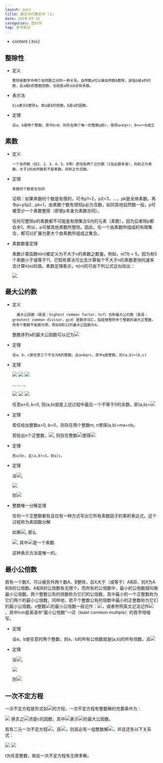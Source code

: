 ```yaml
---
layout: post
title: 数论与代数初步（上）
date: 2019-03-16
categories: 密码学
tag: 读书笔记
---
```


* content
{:toc}

## 整除性

- 定义

      整除是数学中两个自然数之间的一种关系。自然数a可以被自然数b整除，是指b是a的约数，且a是b的整数倍数，也就是a除以b没有余数。

- 表示法

      b|a表示b整除a，即a是b的倍数，b是a的因数。

- 定理

      设a，b是两个整数，其中b>0，则存在两个唯一的整数q和r，使得a=bq+r，0<=r<b成立

## 素数

- 定义

      一个自然数（如1、2、3、4、5、6等）若恰有两个正约数（1及此数本身），则称之为素数。大于1的自然数若不是素数，则称之为合数。

- 定理

      素数的个数是无穷的

    证明：如果素数的个数是有限的，可令p1=2，p2=3，...，pk是全体素数。再令p=p1p2...pk+1，由素数个数有限知p必为合数，如同其他自然数一般，p可被至少一个素数整除（即使p本身为素数亦同）。

    任何可整除p的素数都不可能是有限集合S内的元素（素数），因为后者除p都会余1。所以，p可被其他素数所整除。因此，任一个由素数所组成的有限集合，都可以扩展为更大个由素数所组成之集合。

- 素数数量定理

    素数计算函数π(n)被定义为不大于n的素数之数量。例如，π(11) = 5，因为有5个素数小于或等于11。已知有算法可比去计算每个不大于n的素数更快的速率去计算π(n)的值。素数定理表示，π(n)的可由下列公式近似给出：

    <img src="https://latex.codecogs.com/png.latex? \pi(n) \approx \frac n {\ln n} ">

## 最大公约数

- 定义

        最大公因数（英语：highest common factor，hcf）也称最大公约数（英语：greatest common divisor，gcd）是数学词汇，指能够整除多个整数的最大正整数。而多个整数不能都为零。例如8和12的最大公因数为4。
        
    整数序列a的最大公因数可以记为<img src="https://latex.codecogs.com/png.latex?  (a_{1}, a_{2},... , a_{n}) ">

- 定理

      设a，b，c是任意三个不全为0的整数。且a=bq+c，其中q是整数，则(a,b)=(b,c)

- 定理
      
    <img src="https://latex.codecogs.com/png.latex? a=bq_1&plus;r_1,\,\,0<r_1<b">

    <img src="https://latex.codecogs.com/png.latex? b=r_1q_2+r_2,\,\,0<r_2<r_1 ">

    <img src="https://latex.codecogs.com/png.latex? r_1=r_2q_3+r_3,\,\,0<r_3<r_2 ">

    ...   ...   ...

    <img src="https://latex.codecogs.com/png.latex? r_{n-3}=r_{n-2}q_{n-1}+r_{n-1},\,\,0<r_{n-1}<r_{n-2} ">
      
    <img src="https://latex.codecogs.com/png.latex? r_{n-2}=r_{n-1}q_n+r_n,\,\,0<r_n<r_{n-1} ">

    <img src="https://latex.codecogs.com/png.latex? r_{n-1}=r_nq_{n+1}+r_{n+1},\,\,r_{n+1}=0 ">

    任意a>0, b>0, 则(a,b)就是上述过程中最后一个不等于0的余数，即(a,b)=<img src="https://latex.codecogs.com/png.latex?  r_n ">

- 定理

    若任给出整数a>0, b>0，则存在两个整数m, n使得(a,b)=ma+nb。

    若给出n个正整数，<img src="https://latex.codecogs.com/png.latex? a_1, a_2, ..., a_n">, 则存在整数<img src="https://latex.codecogs.com/png.latex? x_1, x_2, ..., x_n">使得<img src="https://latex.codecogs.com/png.latex? (a_1, a_2, ..., a_n)=a_1x_1+a_2x_2+...+a_nx_n">

- 定理

      若a|bc，且(a,b)=1，则a|c。

- 定理

    设<img src="https://latex.codecogs.com/png.latex? n>2, a_1>0, a_2>0, ... a_n>0">,
      
    <img src="https://latex.codecogs.com/png.latex? (a_1,a_2)=d_2, (d_2,a_3)=d_3, ..., (d_{n-2},a_{n-1})=d_{n-1}, (d_{n-1},a_{n})=d_{n}">

    则<img src="https://latex.codecogs.com/png.latex? (a_1, a_2, ..., a_n)=d_n">

- 整数唯一分解定理

    任何一个正整数都有且仅有一种方式写出它所有素数因子的乘积表达式。这个过程称为素因数分解

    如果<img src="https://latex.codecogs.com/png.latex?  {\displaystyle A\in \mathbb {N} ^{+}}">, 那么

    <img src="https://latex.codecogs.com/png.latex? {\displaystyle A=\prod _{i=1}^{n}p_{i}^{a_{i}}}">, 其中<img src="https://latex.codecogs.com/png.latex? p_{i} ">是一个素数.

    这种表示方法是唯一的。

## 最小公倍数

若有一个数X，可以被另外两个数A、B整除，且X大于（或等于）A和B，则X为A和B的公倍数。A和B的公倍数有无限个，而所有的公倍数中，最小的公倍数就叫做最小公倍数。两个整数公有的倍数称为它们的公倍数，其中最小的一个正整数称为它们两个的最小公倍数。同样地，若干个整数公有的倍数中最小的正整数称为它们的最小公倍数。n整数<img src="https://latex.codecogs.com/png.latex? a_1, a_2, \cdots , a_n">的最小公倍数一般记作：<img src="https://latex.codecogs.com/png.latex? [a_1, a_2, \cdots , a_n]">，或者参照英文记法记作<img src="https://latex.codecogs.com/png.latex? \operatorname{lcm}(a_1, a_2, \cdots , a_n)">，其中lcm是英语中“最小公倍数”一词（least common multiple）的首字母缩写。

- 定理

    设a，b是任意的两个整数，则a，b的所有公倍数就是[a,b]的所有倍数，且<img src="https://latex.codecogs.com/png.latex? [a,b]=\frac{ab}{(a,b)}">

- 定理

    设<img src="https://latex.codecogs.com/png.latex? n>2, a_1>0, a_2>0, ... a_n>0">,
      
    <img src="https://latex.codecogs.com/png.latex? [a_1,a_2]=d_2, [d_2,a_3]=d_3, ..., [d_{n-2},a_{n-1}]=d_{n-1}, [d_{n-1},a_{n}]=d_{n}">

    则<img src="https://latex.codecogs.com/png.latex? [a_1, a_2, ..., a_n]=d_n">

## 一次不定方程

一次不定方程是形式如<img src="https://latex.codecogs.com/png.latex? a_{1}x_{1}+a_{2}x_{2}+...+a_{n}x_{n}=c">的方程，一次不定方程有整数解的充要条件为：

<img src="https://latex.codecogs.com/png.latex? gcd(a_{1},...,a_{n})|c">
换言之<img src="https://latex.codecogs.com/png.latex? gcd(a_{1},...,a_{n})">须是c的因数，其中<img src="https://latex.codecogs.com/png.latex? gcd(a_{1},...,a_{n})">表示<img src="https://latex.codecogs.com/png.latex? a_{1},...,a_{n}">的最大公因数。

若有二元一次不定方程<img src="https://latex.codecogs.com/png.latex? ax+by=c">，且<img src="https://latex.codecogs.com/png.latex? {\displaystyle gcd(a,b)|c}">，则其必有一组整数解<img src="https://latex.codecogs.com/png.latex? x_{1},y_{1}">，并且还有以下关系式：

<img src="https://latex.codecogs.com/png.latex? x=x_{1}+[b/(a,b)]t">

<img src="https://latex.codecogs.com/png.latex? y=y_{1}-[a/(a,b)]t">

t为任意整数，故此一次不定方程有无限多解。

